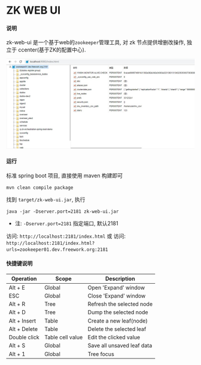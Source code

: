 # ZK WEB UI

#### 说明
zk-web-ui 是一个基于web的`zookeeper`管理工具, 对 zk 节点提供增删改操作, 独立于 ccenter(基于ZK的配置中心).

![快照](snapshot.jpg)

#### 运行
标准 spring boot 项目, 直接使用 maven 构建即可
```
mvn clean compile package
```
找到 `target/zk-web-ui.jar`, 执行
```
java -jar -Dserver.port=2181 zk-web-ui.jar
```
* 注: `-Dserver.port=2181` 指定端口, 默认2181

访问: `http://localhost:2181/index.html` 或 访问: `http://localhost:2181/index.html?urls=zookeeper01.dev.freework.org:2181`

#### 快捷键说明

 | Operation     |  Scope           | Description                |
 | ------------- | ---------------- | -------------------------- |
 |  Alt + E      | Global           | Open 'Expand' window       |
 |  ESC          | Global           | Close 'Expand' window      |
 |  Alt + R      | Tree             | Refresh the selected node  |
 |  Alt + D      | Tree             | Dump the selected node     |
 |  Alt + Insert | Table            | Create a new leaf(node)    |
 |  Alt + Delete | Table            | Delete the selected leaf   |
 |  Double click | Table cell value | Edit the clicked value     |
 |  Alt + S      | Global           | Save all unsaved leaf data |
 |  Alt + 1      | Global           | Tree focus                 |